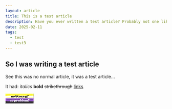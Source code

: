 ```yaml
---
layout: article
title: This is a test article
description: Have you ever written a test article? Probably not one like this
date: 2025-02-11
tags:
  - test
  - test3
---
```


## So I was writing a test article
See this was no normal article, it was a test article...

It had:
*italics*
**bold**
~~strikethrough~~
[links](https://colinvandermeer.github.io/)

![A test image](/images/nb_noproblem.jpg)